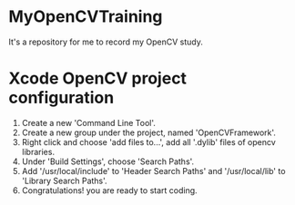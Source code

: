 # MyOpenCVTraining

It's a repository for me to record my OpenCV study.

# Xcode OpenCV project configuration

1. Create a new 'Command Line Tool'.
2. Create a new group under the project, named 'OpenCVFramework'.
3. Right click and choose 'add files to...', add all '.dylib' files of opencv libraries.
4. Under 'Build Settings', choose 'Search Paths'.
5. Add '/usr/local/include' to 'Header Search Paths' and '/usr/local/lib' to 'Library Search Paths'.
6. Congratulations! you are ready to start coding.
